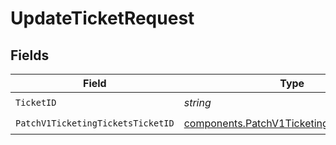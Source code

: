 # UpdateTicketRequest


## Fields

| Field                                                                                                    | Type                                                                                                     | Required                                                                                                 | Description                                                                                              |
| -------------------------------------------------------------------------------------------------------- | -------------------------------------------------------------------------------------------------------- | -------------------------------------------------------------------------------------------------------- | -------------------------------------------------------------------------------------------------------- |
| `TicketID`                                                                                               | *string*                                                                                                 | :heavy_check_mark:                                                                                       | N/A                                                                                                      |
| `PatchV1TicketingTicketsTicketID`                                                                        | [components.PatchV1TicketingTicketsTicketID](../../models/components/patchv1ticketingticketsticketid.md) | :heavy_check_mark:                                                                                       | N/A                                                                                                      |
